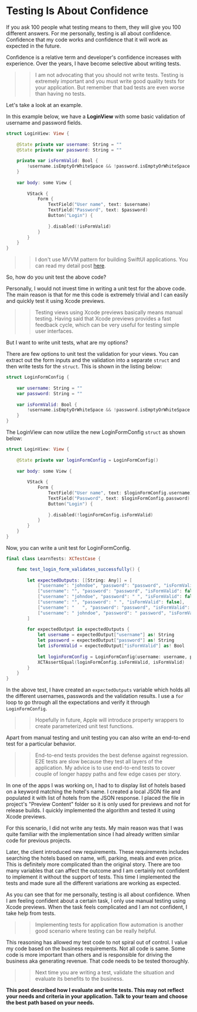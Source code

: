 # Testing Is About Confidence 

If you ask 100 people what testing means to them, they will give you 100 different answers. For me personally, testing is all about confidence. Confidence that my code works and confidence that it will work as expected in the future. 

Confidence is a relative term and developer's confidence increases with experience. Over the years, I have become selective about writing tests. 

>> I am not advocating that you should not write tests. Testing is extremely important and you must write good quality tests for your application. But remember that bad tests are even worse than having no tests. 

Let's take a look at an example. 

In this example below, we have a **LoginView** with some basic validation of username and password fields. 

``` swift 
struct LoginView: View {
    
    @State private var username: String = ""
    @State private var password: String = ""
    
    private var isFormValid: Bool {
        !username.isEmptyOrWhiteSpace && !password.isEmptyOrWhiteSpace
    }
    
    var body: some View {
        
        VStack {
            Form {
                TextField("User name", text: $username)
                TextField("Password", text: $password)
                Button("Login") {
                    
                }.disabled(!isFormValid)
            }
        }
    }
}
```

>> I don't use MVVM pattern for building SwiftUI applications. You can read my detail post [here](https://azamsharp.com/2022/10/06/practical-mv-pattern-crud.html). 

So, how do you unit test the above code? 

Personally, I would not invest time in writing a unit test for the above code. The main reason is that for me this code is extremely trivial and I can easily and quickly test it using Xcode previews.

>> Testing views using Xcode previews basically means manual testing. Having said that Xcode previews provides a fast feedback cycle, which can be very useful for testing simple user interfaces. 

But I want to write unit tests, what are my options? 

There are few options to unit test the validation for your views. You can extract out the form inputs and the validation into a separate ```struct``` and then write tests for the ```struct```. This is shown in the listing below: 

``` swift 
struct LoginFormConfig {
    
    var username: String = ""
    var password: String = ""
    
    var isFormValid: Bool {
        !username.isEmptyOrWhiteSpace && !password.isEmptyOrWhiteSpace
    }
}
```

The LoginView can now utilize the new LoginFormConfig ```struct``` as shown below: 

``` swift 
struct LoginView: View {
    
    @State private var loginFormConfig = LoginFormConfig()
    
    var body: some View {
        
        VStack {
            Form {
                TextField("User name", text: $loginFormConfig.username)
                TextField("Password", text: $loginFormConfig.password)
                Button("Login") {
                    
                }.disabled(!loginFormConfig.isFormValid)
            }
        }
    }
}
```

Now, you can write a unit test for LoginFormConfig. 

``` swift 
final class LearnTests: XCTestCase {

    func test_login_form_validates_successfully() {
        
        let expectedOutputs: [[String: Any]] = [
            ["username": "johndoe", "password": "password", "isFormValid": true],
            ["username": "", "password": "password", "isFormValid": false],
            ["username": "johndoe", "password": " ", "isFormValid": false],
            ["username": "", "password": " ", "isFormValid": false],
            ["username": "   ", "password": "password", "isFormValid": false],
            ["username": " johndoe", "password": " password", "isFormValid": true]
        ]
        
        for expectedOutput in expectedOutputs {
            let username = expectedOutput["username"] as! String
            let password = expectedOutput["password"] as! String
            let isFormValid = expectedOutput["isFormValid"] as! Bool
            
            let loginFormConfig = LoginFormConfig(username: username, password: password)
            XCTAssertEqual(loginFormConfig.isFormValid, isFormValid)
        }
    }
}
```

In the above test, I have created an ```expectedOutputs``` variable which holds all the different usernames, passwords and the validation results. I use a ```for``` loop to go through all the expectations and verify it through ```LoginFormConfig```.    

>> Hopefully in future, Apple will introduce property wrappers to create parameterized unit test functions. 

Apart from manual testing and unit testing you can also write an end-to-end test for a particular behavior. 

>> End-to-end tests provides the best defense against regression. E2E tests are slow because they test all layers of the application. My advice is to use end-to-end tests to cover couple of longer happy paths and few edge cases per story.  

In one of the apps I was working on, I had to to display list of hotels based on a keyword matching the hotel's name. I created a local JSON file and populated it with list of hotels from the JSON response. I placed the file in project's "Preview Content" folder so it is only used for previews and not for release builds. I quickly implemented the algorithm and tested it using Xcode previews. 

For this scenario, I did not write any tests. My main reason was that I was quite familiar with the implementation since I had already written similar code for previous projects. 

Later, the client introduced new requirements. These requirements includes searching the hotels based on name, wifi, parking, meals and even price. This is definitely more complicated than the original story. There are too many variables that can affect the outcome and I am certainly not confident to implement it without the support of tests. This time I implemented the tests and made sure all the different variations are working as expected. 

As you can see that for me personally, testing is all about confidence. When I am feeling confident about a certain task, I only use manual testing using Xcode previews. When the task feels complicated and I am not confident, I take help from tests. 

>> Implementing tests for application flow automation is another good scenario where testing can be really helpful.  

This reasoning has allowed my test code to not spiral out of control. I value my code based on the business requirements. Not all code is same. Some code is more important than others and is responsible for driving the business aka generating revenue. That code needs to be tested thoroughly. 

>> Next time you are writing a test, validate the situation and evaluate its benefits to the business. 

**This post described how I evaluate and write tests. This may not reflect your needs and criteria in your application. Talk to your team and choose the best path based on your needs.**
